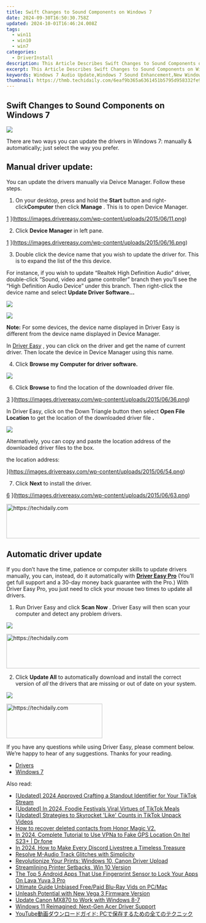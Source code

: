 ```yaml
---
title: Swift Changes to Sound Components on Windows 7
date: 2024-09-30T16:50:30.758Z
updated: 2024-10-01T16:46:24.008Z
tags:
  - win11
  - win10
  - win7
categories:
  - DriverInstall
description: This Article Describes Swift Changes to Sound Components on Windows 7
excerpt: This Article Describes Swift Changes to Sound Components on Windows 7
keywords: Windows 7 Audio Update,Windows 7 Sound Enhancement,New Windows 7 Audio Features,Windows Updates,Sound Components Adjustment in Windows 7,Optimizing Sound on Windows 7,Windows 7 Audio Tweaks Post-Update
thumbnail: https://thmb.techidaily.com/6eaf9b365a6361451b5795d958332fe971bf3b2af37ac8e9e5c055811b75ea47.jpg
---
```


## Swift Changes to Sound Components on Windows 7

![](https://images.drivereasy.com/wp-content/uploads/2019/12/update-windows-7-drivers.jpg)

 There are two ways you can update the drivers in Windows 7: manually & automatically; just select the way you prefer.

## **Manual driver update:**  

 You can update the drivers manually via Deivce Manager. Follow these steps.

 1) On your desktop, press and hold the **Start** button and right-click**Computer** then click **Manage** . This is to open Device Manager.

[1](https://images.drivereasy.com/wp-content/uploads/2015/06/11-293x300.png) ](https://images.drivereasy.com/wp-content/uploads/2015/06/11.png)

 2) Click **Device Manager** in left pane.

[1](https://images.drivereasy.com/wp-content/uploads/2015/06/16-500x383.png) ](https://images.drivereasy.com/wp-content/uploads/2015/06/16.png)

 3) Double click the device name that you wish to update the driver for. This is to expand the list of the this device.

 For instance, if you wish to update “Realtek High Definition Audio” driver, double-click “Sound, video and game controller” branch then you’ll see the “High Definition Audio Device” under this branch. Then right-click the device name and select **Update Driver Software…**

![](https://images.drivereasy.com/wp-content/uploads/2017/03/img_58d9dbd8d87e8.jpg)

![](https://images.drivereasy.com/wp-content/uploads/2017/03/img_58d9dc0da6085.png)

**Note:**  For some devices, the device name displayed in Driver Easy is different from the device name displayed in Device Manager.  

 In [Driver Easy](https://tools.techidaily.com/drivereasy/download/) , you can click on the driver and get the name of current driver. Then locate the device in Device Manager using this name.

 4) Click **Browse my Computer for driver software.**

![](https://images.drivereasy.com/wp-content/uploads/2016/09/img_57cfcb5728d5d.png)

 6) Click   **Browse**  to find the location of the downloaded driver file.

[3](https://images.drivereasy.com/wp-content/uploads/2015/06/36-500x366.png) ](https://images.drivereasy.com/wp-content/uploads/2015/06/36.png)

 In Driver Easy, click on the Down Triangle button then select   **Open File Location**  to get the location of the downloaded driver file   **.**

![](https://images.drivereasy.com/wp-content/uploads/2019/12/open-file-location.jpg)

 Alternatively, you can copy and paste the location address of the downloaded driver files to the box.

the location address:

[](https://images.drivereasy.com/wp-content/uploads/2017/11/img_5a0e98ecec526.jpg) ](https://images.drivereasy.com/wp-content/uploads/2015/06/54.png)

 7) Click   **Next**  to install the driver.

[6](https://images.drivereasy.com/wp-content/uploads/2015/06/63-500x366.png) ](https://images.drivereasy.com/wp-content/uploads/2015/06/63.png)

<!-- affiliate ads begin -->
<a href="https://appsumo.8odi.net/c/5597632/2130891/7443" target="_top" id="2130891">
  <img src="//a.impactradius-go.com/display-ad/7443-2130891" border="0" alt="https://techidaily.com" width="728" height="90"/>
</a>
<img height="0" width="0" src="https://appsumo.8odi.net/i/5597632/2130891/7443" style="position:absolute;visibility:hidden;" border="0" />
<!-- affiliate ads end -->

## Automatic driver update

 If you don’t have the time, patience or computer skills to update drivers manually, you can, instead, do it automatically with **[Driver Easy Pro](https://tools.techidaily.com/drivereasy/download/)**  (You’ll get full support and a 30-day money back guarantee with the Pro.) With  Driver Easy Pro, you just need to click your mouse two times to update all drivers.

 1) Run Driver Easy and click **Scan Now** . Driver Easy will then scan your computer and detect any problem drivers.

![](https://images.drivereasy.com/wp-content/uploads/2019/12/update-drivers-drivereasy-en-1.jpg)

<!-- affiliate ads begin -->
<a href="https://unicoeye.pxf.io/c/5597632/2134246/18498" target="_top" id="2134246">
  <img src="//a.impactradius-go.com/display-ad/18498-2134246" border="0" alt="https://techidaily.com" width="728" height="90"/>
</a>
<img height="0" width="0" src="https://unicoeye.pxf.io/i/5597632/2134246/18498" style="position:absolute;visibility:hidden;" border="0" />
<!-- affiliate ads end -->

 2) Click **Update All**  to automatically download and install the correct version of _all_  the drivers that are missing or out of date on your system.

![](https://images.drivereasy.com/wp-content/uploads/2019/12/update-all-drivers-drivereasy.jpg)

<!-- affiliate ads begin -->
<a href="https://bluettius.sjv.io/c/5597632/2139120/17108" target="_top" id="2139120">
  <img src="//a.impactradius-go.com/display-ad/17108-2139120" border="0" alt="https://techidaily.com" width="250" height="90"/>
</a>
<img height="0" width="0" src="https://bluettius.sjv.io/i/5597632/2139120/17108" style="position:absolute;visibility:hidden;" border="0" />
<!-- affiliate ads end -->

 If you have any questions while using Driver Easy, please comment below. We’re happy to hear of any suggestions. Thanks for your reading.

* [Drivers](https://tools.techidaily.com/drivereasy/download/)
* [Windows 7](https://tools.techidaily.com/drivereasy/download/)

<ins class="adsbygoogle"
     style="display:block"
     data-ad-format="autorelaxed"
     data-ad-client="ca-pub-7571918770474297"
     data-ad-slot="1223367746"></ins>

<ins class="adsbygoogle"
     style="display:block"
     data-ad-client="ca-pub-7571918770474297"
     data-ad-slot="8358498916"
     data-ad-format="auto"
     data-full-width-responsive="true"></ins>

<span class="atpl-alsoreadstyle">Also read:</span>
<div><ul>
<li><a href="https://tiktok-videos.techidaily.com/updated-2024-approved-crafting-a-standout-identifier-for-your-tiktok-stream/"><u>[Updated] 2024 Approved Crafting a Standout Identifier for Your TikTok Stream</u></a></li>
<li><a href="https://tiktok-clips.techidaily.com/updated-in-2024-foodie-festivals-viral-virtues-of-tiktok-meals/"><u>[Updated] In 2024, Foodie Festivals Viral Virtues of TikTok Meals</u></a></li>
<li><a href="https://article-knowledge.techidaily.com/updated-strategies-to-skyrocket-like-counts-in-tiktok-unpack-videos/"><u>[Updated] Strategies to Skyrocket 'Like' Counts in TikTok Unpack Videos</u></a></li>
<li><a href="https://blog-min.techidaily.com/how-to-recover-deleted-contacts-from-honor-magic-v2-by-fonelab-android-recover-contacts/"><u>How to recover deleted contacts from Honor Magic V2.</u></a></li>
<li><a href="https://review-topics.techidaily.com/in-2024-complete-tutorial-to-use-vpna-to-fake-gps-location-on-itel-s23plus-drfone-by-drfone-virtual-android/"><u>In 2024, Complete Tutorial to Use VPNa to Fake GPS Location On Itel S23+ | Dr.fone</u></a></li>
<li><a href="https://screen-mirroring-recording.techidaily.com/in-2024-how-to-make-every-discord-livestree-a-timeless-treasure/"><u>In 2024, How to Make Every Discord Livestree a Timeless Treasure</u></a></li>
<li><a href="https://driver-install.techidaily.com/resolve-m-audio-track-glitches-with-simplicity/"><u>Resolve M-Audio Track Glitches with Simplicity</u></a></li>
<li><a href="https://driver-install.techidaily.com/revolutionize-your-prints-windows-10-canon-driver-upload/"><u>Revolutionize Your Prints: Windows 10, Canon Driver Upload</u></a></li>
<li><a href="https://driver-install.techidaily.com/streamlining-printer-setbacks-win-10-version/"><u>Streamlining Printer Setbacks, Win 10 Version</u></a></li>
<li><a href="https://android-unlock.techidaily.com/the-top-5-android-apps-that-use-fingerprint-sensor-to-lock-your-apps-on-lava-yuva-3-pro-by-drfone-android/"><u>The Top 5 Android Apps That Use Fingerprint Sensor to Lock Your Apps On Lava Yuva 3 Pro</u></a></li>
<li><a href="https://extra-information.techidaily.com/ultimate-guide-unbiased-freepaid-blu-ray-vids-on-pcmac/"><u>Ultimate Guide Unbiased Free/Paid Blu-Ray Vids on PC/Mac</u></a></li>
<li><a href="https://driver-install.techidaily.com/unleash-potential-with-new-vega-3-firmware-version/"><u>Unleash Potential with New Vega 3 Firmware Version</u></a></li>
<li><a href="https://driver-install.techidaily.com/update-canon-mx870-to-work-with-windows-8-7/"><u>Update Canon MX870 to Work with Windows 8-7</u></a></li>
<li><a href="https://driver-install.techidaily.com/windows-11-reimagined-next-gen-acer-driver-support/"><u>Windows 11 Reimagined: Next-Gen Acer Driver Support</u></a></li>
<li><a href="https://video-capture.techidaily.com/youtube-pc/"><u>YouTube動画ダウンロードガイド: PCで保存するための全てのテクニック</u></a></li>
</ul></div>

